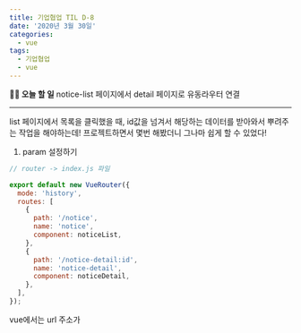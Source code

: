 ```yaml
---
title: 기업협업 TIL D-8
date: '2020년 3월 30일'
categories:
  - vue
tags:
  - 기업협업
  - vue
---
```


**✍🏻 오늘 할 일**
notice-list 페이지에서 detail 페이지로 유동라우터 연결

---

list 페이지에서 목록을 클릭했을 때, id값을 넘겨서 해당하는 데이터를 받아와서 뿌려주는 작업을 해야하는데! 프로젝트하면서 몇번 해봤더니 그나마 쉽게 할 수 있었다!

1. param 설정하기

```jsx
// router -> index.js 파일

export default new VueRouter({
  mode: 'history',
  routes: [
    {
      path: '/notice',
      name: 'notice',
      component: noticeList,
    },
    {
      path: '/notice-detail:id',
      name: 'notice-detail',
      component: noticeDetail,
    },
  ],
});
```

vue에서는 url 주소가

